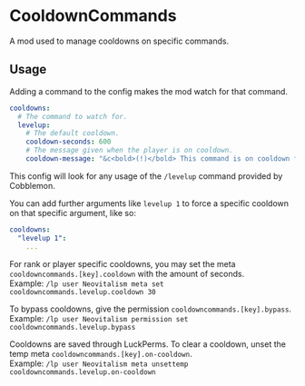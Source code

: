 # CooldownCommands
A mod used to manage cooldowns on specific commands.

## Usage
Adding a command to the config makes the mod watch for that command.
```yaml
cooldowns:
  # The command to watch for.
  levelup:
    # The default cooldown.
    cooldown-seconds: 600
    # The message given when the player is on cooldown.
    cooldown-message: "&c<bold>(!)</bold> This command is on cooldown for another {time-formatted}."
```
This config will look for any usage of the `/levelup` command provided by Cobblemon.

You can add further arguments like `levelup 1` to force a specific cooldown on that specific argument, like so:
```yaml
cooldowns:
  "levelup 1":
    ...
```

For rank or player specific cooldowns, you may set the meta `cooldowncommands.[key].cooldown` with the amount of seconds.  
Example: `/lp user Neovitalism meta set cooldowncommands.levelup.cooldown 30`
  
To bypass cooldowns, give the permission `cooldowncommands.[key].bypass`.  
Example: `/lp user Neovitalism permission set cooldowncommands.levelup.bypass`  

Cooldowns are saved through LuckPerms. To clear a cooldown, unset the temp meta `cooldowncommands.[key].on-cooldown`.  
Example: `/lp user Neovitalism meta unsettemp cooldowncommands.levelup.on-cooldown`

